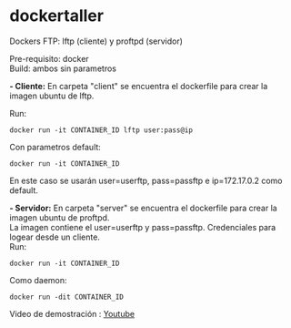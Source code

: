 # dockertaller
Dockers FTP: lftp (cliente) y proftpd (servidor)
  
Pre-requisito: docker  
Build: ambos sin parametros
  
**- Cliente:**
En carpeta "client" se encuentra el dockerfile para crear la imagen ubuntu de lftp.  
  
Run:
```
docker run -it CONTAINER_ID lftp user:pass@ip
```
Con parametros default:
```
docker run -it CONTAINER_ID
```
En este caso se usarán user=userftp, pass=passftp e ip=172.17.0.2 como default.
  
  
**- Servidor:**
En carpeta "server" se encuentra el dockerfile para crear la imagen ubuntu de proftpd.  
La imagen contiene el user=userftp y pass=passftp. Credenciales para logear desde un cliente.    
Run:
```
docker run -it CONTAINER_ID
```
Como daemon:
```
docker run -dit CONTAINER_ID
```
  
  
Video de demostración : [Youtube](https://www.youtube.com/watch?v=5r886yWYwFg)
